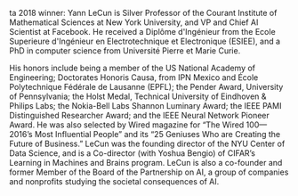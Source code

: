 ta 2018 winner: Yann LeCun is Silver Professor of the Courant Institute of Mathematical Sciences at New York University, and VP and Chief AI Scientist at Facebook. He received a Diplôme d'Ingénieur from the Ecole Superieure d'Ingénieur en Electrotechnique et Electronique (ESIEE), and a PhD in computer science from Université Pierre et Marie Curie.

His honors include being a member of the US National Academy of Engineering; Doctorates Honoris Causa, from IPN Mexico and École Polytechnique Fédérale de Lausanne (EPFL); the Pender Award, University of Pennsylvania; the Holst Medal, Technical University of Eindhoven & Philips Labs; the Nokia-Bell Labs Shannon Luminary Award; the IEEE PAMI Distinguished Researcher Award; and the IEEE Neural Network Pioneer Award. He was also selected by Wired magazine for “The Wired 100—2016’s Most Influential People” and its “25 Geniuses Who are Creating the Future of Business.” LeCun was the founding director of the NYU Center of Data Science, and is a Co-director (with Yoshua Bengio) of CIFAR’s Learning in Machines and Brains program. LeCun is also a co-founder and former Member of the Board of the Partnership on AI, a group of companies and nonprofits studying the societal consequences of AI.